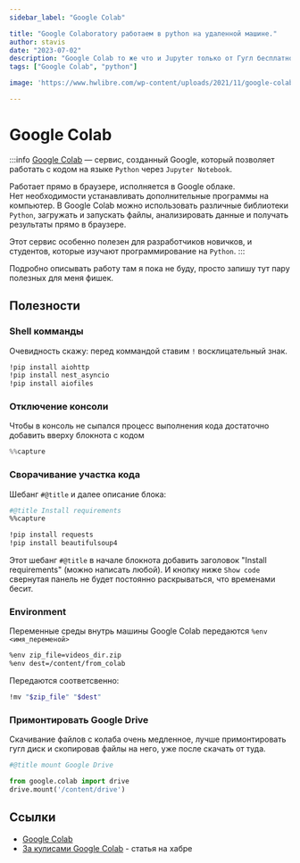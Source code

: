 ```yaml
---
sidebar_label: "Google Colab"

title: "Google Colaboratory работаем в python на удаленной машине."
author: stavis
date: "2023-07-02"
description: "Google Colab то же что и Jupyter только от Гугл бесплатно. Работаем в питоне удаленно."
tags: ["Google Colab", "python"]

image: 'https://www.hwlibre.com/wp-content/uploads/2021/11/google-colaboratory.jpg'

---
```


# Google Colab

:::info
[Google Colab](https://colab.research.google.com/)  — сервис, созданный Google, который позволяет работать с кодом на языке `Python` через `Jupyter Notebook`.

Работает прямо в браузере, исполняется в Google облаке.  
Нет необходимости устанавливать дополнительные программы на компьютер. В Google Colab можно использовать различные библиотеки `Python`, загружать и запускать файлы, анализировать данные и получать результаты прямо в браузере. 

Этот сервис особенно полезен для разработчиков новичков, и студентов, которые изучают программирование на `Python`.
:::

Подробно описывать работу там я пока не буду, просто запишу тут пару полезных для меня фишек.

## Полезности

### Shell комманды

Очевидность скажу: перед коммандой ставим `!` восклицательный знак.

```sh
!pip install aiohttp
!pip install nest_asyncio
!pip install aiofiles
```

### Отключение консоли

Чтобы в консоль не сыпался процесс выполнения кода достаточно добавить вверху блокнота с кодом

```js
%%capture
```

### Сворачивание участка кода

Шебанг `#@title` и далее описание блока:

```sh
#@title Install requirements
%%capture

!pip install requests
!pip install beautifulsoup4

```

Этот шебанг `#@title` в начале блокнота добавить заголовок "Install requirements" (можно написать любой).
И кнопку ниже `Show code` свернутая панель не будет постоянно раскрываться, что временами бесит.

### Environment

Переменные среды внутрь машины Google Colab передаются `%env <имя_переменой>`

```sh
%env zip_file=videos_dir.zip
%env dest=/content/from_colab
```

Передаются соответсвенно:

```sh
!mv "$zip_file" "$dest"
```

### Примонтировать Google Drive

Скачивание файлов с колаба очень медленное, лучше примонтировать гугл диск и скопировав файлы на него, уже после скачать от туда.

```python
#@title mount Google Drive

from google.colab import drive
drive.mount('/content/drive')
```

## Ссылки 

- [Google Colab](https://colab.research.google.com/)
- [За кулисами Google Colab](https://habr.com/ru/companies/skillfactory/articles/673572/) - статья на хабре